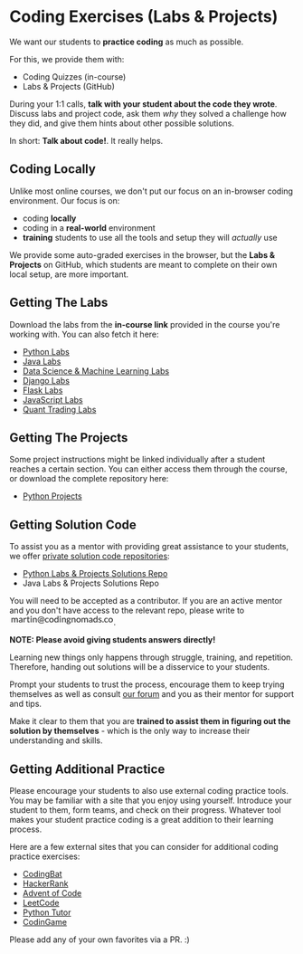 # Coding Exercises (Labs & Projects)

We want our students to **practice coding** as much as possible.

For this, we provide them with:

- Coding Quizzes (in-course)
- Labs & Projects (GitHub)

During your 1:1 calls, **talk with your student about the code they wrote**. Discuss labs and project code, ask them _why_ they solved a challenge how they did, and give them hints about other possible solutions.

In short: **Talk about code!**. It really helps.

## Coding Locally

Unlike most online courses, we don't put our focus on an in-browser coding environment. Our focus is on:

- coding **locally**
- coding in a **real-world** environment
- **training** students to use all the tools and setup they will _actually_ use

We provide some auto-graded exercises in the browser, but the **Labs & Projects** on GitHub, which students are meant to complete on their own local setup, are more important.

## Getting The Labs

Download the labs from the **in-course link** provided in the course you're working with. You can also fetch it here:

- [Python Labs](https://github.com/CodingNomads/python_fundamentals)
- [Java Labs](https://github.com/CodingNomads/online-java-fundamentals)
- [Data Science & Machine Learning Labs](https://github.com/CodingNomads/data-science-machine-learning)
- [Django Labs](https://github.com/CodingNomads/django-web-dev)
- [Flask Labs](https://github.com/CodingNomads/flask-labs)
- [JavaScript Labs](https://github.com/CodingNomads/javascript-labs)
- [Quant Trading Labs](https://github.com/CodingNomads/quant-trading)

## Getting The Projects

Some project instructions might be linked individually after a student reaches a certain section. You can either access them through the course, or download the complete repository here:

- [Python Projects](https://github.com/CodingNomads/python_miniprojects)

## Getting Solution Code

To assist you as a mentor with providing great assistance to your students, we offer <ins>private solution code repositories</ins>:

- [Python Labs & Projects Solutions Repo](https://github.com/martin-martin/python-fundamentals-solutions)
- Java Labs & Projects Solutions Repo

You will need to be accepted as a contributor. If you are an active mentor and you don't have access to the relevant repo, please write to <img style="display: inline-block;" alt="contact address for martin" src="../images/email_martin.png"/>.

**NOTE: Please avoid giving students answers directly!**

Learning new things only happens through struggle, training, and repetition. Therefore, handing out solutions will be a disservice to your students.

Prompt your students to trust the process, encourage them to keep trying themselves as well as consult [our forum](https://forum.codingnomads.co/) and you as their mentor for support and tips.

Make it clear to them that you are **trained to assist them in figuring out the solution by themselves** - which is the only way to increase their understanding and skills.

## Getting Additional Practice

Please encourage your students to also use external coding practice tools. You may be familiar with a site that you enjoy using yourself. Introduce your student to them, form teams, and check on their progress. Whatever tool makes your student practice coding is a great addition to their learning process.

Here are a few external sites that you can consider for additional coding practice exercises:

- <a href='https://codingbat.com/' target='_blank'>CodingBat</a>
- <a href='https://www.hackerrank.com/auth/signup' target='_blank'>HackerRank</a>
- <a href='https://adventofcode.com/' target='_blank'>Advent of Code</a>
- <a href='https://leetcode.com/' target='_blank'>LeetCode</a>
- <a href='http://www.pythontutor.com/visualize.html' target='_blank'>Python Tutor</a>
- <a href='https://www.codingame.com/start' target='_blank'>CodinGame</a>

Please add any of your own favorites via a PR. :)
